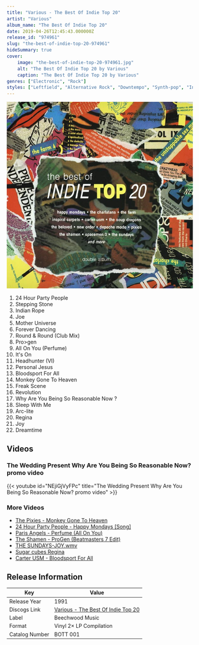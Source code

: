 ```yaml
---
title: "Various - The Best Of Indie Top 20"
artist: "Various"
album_name: "The Best Of Indie Top 20"
date: 2019-04-26T12:45:43.000000Z
release_id: "974961"
slug: "the-best-of-indie-top-20-974961"
hideSummary: true
cover:
    image: "the-best-of-indie-top-20-974961.jpg"
    alt: "The Best Of Indie Top 20 by Various"
    caption: "The Best Of Indie Top 20 by Various"
genres: ["Electronic", "Rock"]
styles: ["Leftfield", "Alternative Rock", "Downtempo", "Synth-pop", "Indie Rock"]
---
```


![The Best Of Indie Top 20 by Various](the-best-of-indie-top-20-974961.jpg)

<!-- section break -->

1. 24 Hour Party People
2. Stepping Stone
3. Indian Rope
4. Joe
5. Mother Universe
6. Forever Dancing
7. Round & Round (Club Mix)
8. Pro>gen
9. All On You (Perfume)
10. It's On
11. Headhunter (VI)
12. Personal Jesus
13. Bloodsport For All
14. Monkey Gone To Heaven
15. Freak Scene
16. Revolution
17. Why Are You Being So Reasonable Now ?
18. Sleep With Me
19. Arc-lite
20. Regina
21. Joy
22. Dreamtime

<!-- section break -->




## Videos
### The Wedding Present Why Are You Being So Reasonable Now? promo video
{{< youtube id="NEjiGjVyFPc" title="The Wedding Present Why Are You Being So Reasonable Now? promo video" >}}<br>

### More Videos

- [The Pixies - Monkey Gone To Heaven](https://www.youtube.com/watch?v=XycBLF6kWuY)
- [24 Hour Party People - Happy Mondays [Song]](https://www.youtube.com/watch?v=N7sa9r0mvBs)
- [Paris Angels - Perfume (All On You)](https://www.youtube.com/watch?v=x-iUiIL1oLI)
- [The Shamen - ProGen (Beatmasters 7 Edit)](https://www.youtube.com/watch?v=U8Stq8mhLas)
- [THE SUNDAYS-JOY.wmv](https://www.youtube.com/watch?v=FjoIRnJB2IA)
- [Sugar cubes Regina](https://www.youtube.com/watch?v=PznnQ9nhWFU)
- [Carter USM - Bloodsport For All](https://www.youtube.com/watch?v=IVZyuciwQn4)


## Release Information
|  Key           | Value                                                |
| ---------------| ---------------------------------------------------- |
| Release Year   | 1991                                   |
| Discogs Link   | [Various - The Best Of Indie Top 20](https://www.discogs.com/release/974961-Various-The-Best-Of-Indie-Top-20) |
| Label          | Beechwood Music |
| Format         | Vinyl 2× LP Compilation |
| Catalog Number | BOTT 001 |
